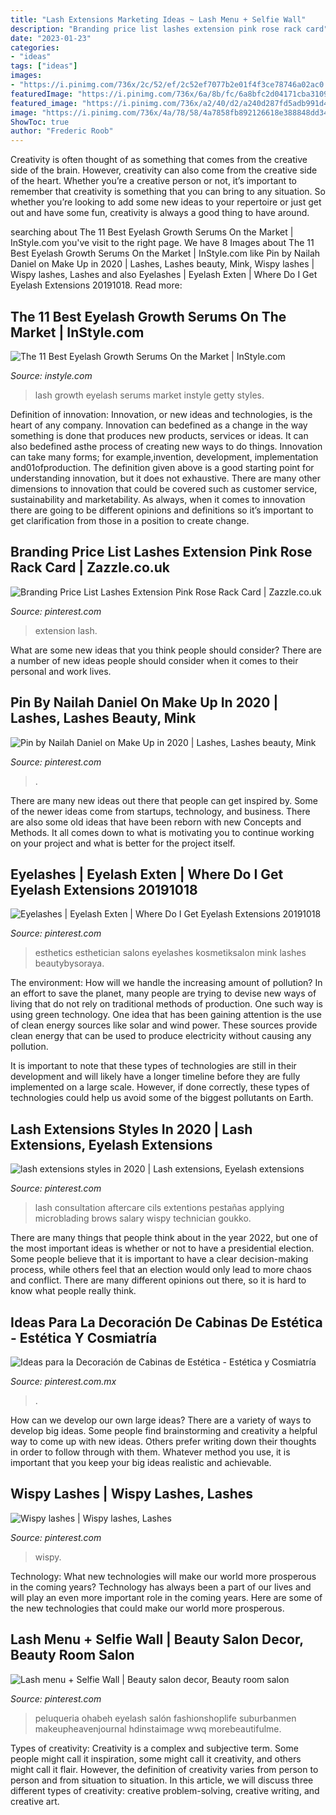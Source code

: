 ```yaml
---
title: "Lash Extensions Marketing Ideas ~ Lash Menu + Selfie Wall"
description: "Branding price list lashes extension pink rose rack card"
date: "2023-01-23"
categories:
- "ideas"
tags: ["ideas"]
images:
- "https://i.pinimg.com/736x/2c/52/ef/2c52ef7077b2e01f4f3ce78746a02ac0.jpg"
featuredImage: "https://i.pinimg.com/736x/6a/8b/fc/6a8bfc2d04171cba3109d694f61ac7ea.jpg"
featured_image: "https://i.pinimg.com/736x/a2/40/d2/a240d287fd5adb991d44b3666b276e58.jpg"
image: "https://i.pinimg.com/736x/4a/78/58/4a7858fb892126618e388848dd34517b.jpg"
ShowToc: true
author: "Frederic Roob"
---
```



Creativity is often thought of as something that comes from the creative side of the brain. However, creativity can also come from the creative side of the heart. Whether you’re a creative person or not, it’s important to remember that creativity is something that you can bring to any situation. So whether you’re looking to add some new ideas to your repertoire or just get out and have some fun, creativity is always a good thing to have around.

	

		
searching about The 11 Best Eyelash Growth Serums On the Market | InStyle.com you've visit to the right page. We have 8 Images about The 11 Best Eyelash Growth Serums On the Market | InStyle.com like Pin by Nailah Daniel on Make Up in 2020 | Lashes, Lashes beauty, Mink, Wispy lashes | Wispy lashes, Lashes and also Eyelashes | Eyelash Exten | Where Do I Get Eyelash Extensions 20191018. Read more:
		
    
## The 11 Best Eyelash Growth Serums On The Market | InStyle.com

<img loading=lazy src="http://cdn-img.instyle.com/sites/default/files/styles/684xflex/public/1473777060/091316-lash-growth-serums-lead.jpg?itok=3__DftYy" onerror="this.onerror=null;this.src='https://tse3.mm.bing.net/th?id=OIP.Gu7iFmnkWRM8BvUtgLO8UAHaI4&amp;pid=15.1';" alt="The 11 Best Eyelash Growth Serums On the Market | InStyle.com">

_Source: instyle.com_

>lash growth eyelash serums market instyle getty styles. 

	

Definition of innovation:
Innovation, or new ideas and technologies, is the heart of any company. Innovation can bedefined as a change in the way something is done that produces new products, services or ideas. It can also bedefined asthe process of creating new ways to do things. Innovation can take many forms; for example,invention, development, implementation and01ofproduction.
The definition given above is a good starting point for understanding innovation, but it does not exhaustive. There are many other dimensions to innovation that could be covered such as customer service, sustainability and marketability. As always, when it comes to innovation there are going to be different opinions and definitions so it’s important to get clarification from those in a position to create change.

    
## Branding Price List Lashes Extension Pink Rose Rack Card | Zazzle.co.uk

<img loading=lazy src="https://i.pinimg.com/736x/e3/99/4e/e3994eedd5e9546bd227e2e9bdc2c485.jpg" onerror="this.onerror=null;this.src='https://tse3.mm.bing.net/th?id=OIP.aQ3TYOb2u_KUq_ebXwr_CgHaHa&amp;pid=15.1';" alt="Branding Price List Lashes Extension Pink Rose Rack Card | Zazzle.co.uk">

_Source: pinterest.com_

>extension lash. 

	

What are some new ideas that you think people should consider?
There are a number of new ideas people should consider when it comes to their personal and work lives.

    
## Pin By Nailah Daniel On Make Up In 2020 | Lashes, Lashes Beauty, Mink

<img loading=lazy src="https://i.pinimg.com/736x/6a/8b/fc/6a8bfc2d04171cba3109d694f61ac7ea.jpg" onerror="this.onerror=null;this.src='https://tse2.mm.bing.net/th?id=OIP.swx-s1NTkISPp3vn5AE5YQHaHX&amp;pid=15.1';" alt="Pin by Nailah Daniel on Make Up in 2020 | Lashes, Lashes beauty, Mink">

_Source: pinterest.com_

>. 

	

There are many new ideas out there that people can get inspired by. Some of the newer ideas come from startups, technology, and business. There are also some old ideas that have been reborn with new Concepts and Methods. It all comes down to what is motivating you to continue working on your project and what is better for the project itself.

    
## Eyelashes | Eyelash Exten | Where Do I Get Eyelash Extensions 20191018

<img loading=lazy src="https://i.pinimg.com/originals/93/55/fc/9355fc62129a7c96335f10041ff0c8a3.jpg" onerror="this.onerror=null;this.src='https://tse1.mm.bing.net/th?id=OIP.weTvo6aXzBJwDQ63mWZ7GQHaHa&amp;pid=15.1';" alt="Eyelashes | Eyelash Exten | Where Do I Get Eyelash Extensions 20191018">

_Source: pinterest.com_

>esthetics esthetician salons eyelashes kosmetiksalon mink lashes beautybysoraya. 

	

The environment: How will we handle the increasing amount of pollution?
In an effort to save the planet, many people are trying to devise new ways of living that do not rely on traditional methods of production. One such way is using green technology. 
One idea that has been gaining attention is the use of clean energy sources like solar and wind power. These sources provide clean energy that can be used to produce electricity without causing any pollution. 

It is important to note that these types of technologies are still in their development and will likely have a longer timeline before they are fully implemented on a large scale. However, if done correctly, these types of technologies could help us avoid some of the biggest pollutants on Earth.

    
## Lash Extensions Styles In 2020 | Lash Extensions, Eyelash Extensions

<img loading=lazy src="https://i.pinimg.com/736x/4a/78/58/4a7858fb892126618e388848dd34517b.jpg" onerror="this.onerror=null;this.src='https://tse1.mm.bing.net/th?id=OIP.VkSnDLY0qBuEK78ZsDUBtwHaKe&amp;pid=15.1';" alt="lash extensions styles in 2020 | Lash extensions, Eyelash extensions">

_Source: pinterest.com_

>lash consultation aftercare cils extentions pestañas applying microblading brows salary wispy technician goukko. 

	

There are many things that people think about in the year 2022, but one of the most important ideas is whether or not to have a presidential election. Some people believe that it is important to have a clear decision-making process, while others feel that an election would only lead to more chaos and conflict. There are many different opinions out there, so it is hard to know what people really think.

    
## Ideas Para La Decoración De Cabinas De Estética - Estética Y Cosmiatría

<img loading=lazy src="https://i.pinimg.com/736x/55/4d/ae/554dae24c7db4168ba853b3dfea455c5.jpg" onerror="this.onerror=null;this.src='https://tse2.mm.bing.net/th?id=OIP.PgCHs3yArrn4zuAEKnCkZAHaHa&amp;pid=15.1';" alt="Ideas para la Decoración de Cabinas de Estética - Estética y Cosmiatría">

_Source: pinterest.com.mx_

>. 

	

How can we develop our own large ideas?
There are a variety of ways to develop big ideas. Some people find brainstorming and creativity a helpful way to come up with new ideas. Others prefer writing down their thoughts in order to follow through with them. Whatever method you use, it is important that you keep your big ideas realistic and achievable.

    
## Wispy Lashes | Wispy Lashes, Lashes

<img loading=lazy src="https://i.pinimg.com/736x/2c/52/ef/2c52ef7077b2e01f4f3ce78746a02ac0.jpg" onerror="this.onerror=null;this.src='https://tse3.mm.bing.net/th?id=OIP.1UgY1MVOyM83S8jwudcUuQHaHa&amp;pid=15.1';" alt="Wispy lashes | Wispy lashes, Lashes">

_Source: pinterest.com_

>wispy. 

	

Technology: What new technologies will make our world more prosperous in the coming years?
Technology has always been a part of our lives and will play an even more important role in the coming years. Here are some of the new technologies that could make our world more prosperous.

    
## Lash Menu + Selfie Wall | Beauty Salon Decor, Beauty Room Salon

<img loading=lazy src="https://i.pinimg.com/736x/a2/40/d2/a240d287fd5adb991d44b3666b276e58.jpg" onerror="this.onerror=null;this.src='https://tse1.mm.bing.net/th?id=OIP.4uX5inrrHrQj9juO35F-IQHaHa&amp;pid=15.1';" alt="Lash menu + Selfie Wall | Beauty salon decor, Beauty room salon">

_Source: pinterest.com_

>peluqueria ohabeh eyelash salón fashionshoplife suburbanmen makeupheavenjournal hdinstaimage wwq morebeautifulme. 

	

Types of creativity:
Creativity is a complex and subjective term. Some people might call it inspiration, some might call it creativity, and others might call it flair. However, the definition of creativity varies from person to person and from situation to situation. In this article, we will discuss three different types of creativity: creative problem-solving, creative writing, and creative art.

